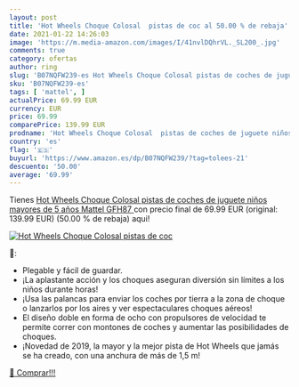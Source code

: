 ```yaml
---
layout: post
title: 'Hot Wheels Choque Colosal  pistas de coc al 50.00 % de rebaja'
date: 2021-01-22 14:26:03
image: 'https://m.media-amazon.com/images/I/41nvlDQhrVL._SL200_.jpg'
comments: true
category: ofertas
author: ring
slug: 'B07NQFW239-es Hot Wheels Choque Colosal pistas de coches de juguete...'
sku: 'B07NQFW239-es'
tags: [ 'mattel', ]
actualPrice: 69.99 EUR
currency: EUR
price: 69.99
comparePrice: 139.99 EUR
prodname: 'Hot Wheels Choque Colosal  pistas de coches de juguete niños mayores de 5 años  Mattel GFH87 '
country: 'es'
flag: '🇪🇸'
buyurl: 'https://www.amazon.es/dp/B07NQFW239/?tag=tolees-21'
descuento: '50.00'
average: '69.99'
---
```


Tienes [Hot Wheels Choque Colosal  pistas de coches de juguete niños mayores de 5 años  Mattel GFH87 ](https://www.amazon.es/dp/B07NQFW239/?tag=tolees-21) con precio final de  69.99 EUR (original: 139.99 EUR) (50.00 %  de rebaja) aqui!

[![Hot Wheels Choque Colosal  pistas de coc](https://m.media-amazon.com/images/I/41nvlDQhrVL._SL200_.jpg)](https://www.amazon.es/dp/B07NQFW239/?tag=tolees-21)

🔎:

- Plegable y fácil de guardar.
- ¡La aplastante acción y los choques aseguran diversión sin límites a los niños durante horas! ​
- ¡Usa las palancas para enviar los coches por tierra a la zona de choque o lanzarlos por los aires y ver espectaculares choques aéreos! ​
- El diseño doble en forma de ocho con propulsores de velocidad te permite correr con montones de coches y aumentar las posibilidades de choques. ​
- ¡Novedad de 2019, la mayor y la mejor pista de Hot Wheels que jamás se ha creado, con una anchura de más de 1,5 m!

[🛒 Comprar!!!](https://www.amazon.es/dp/B07NQFW239/?tag=tolees-21)
